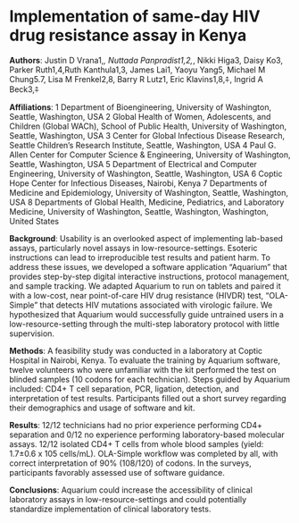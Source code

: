 # Implementation of same-day HIV drug resistance assay in Kenya

**Authors**: Justin D Vrana1,*, Nuttada Panpradist1,2,*, Nikki Higa3, Daisy Ko3, Parker Ruth1,4,Ruth Kanthula1,3, James Lai1, Yaoyu Yang5, Michael M Chung5.7, Lisa M Frenkel2,8, Barry R Lutz1, Eric Klavins1,8,⍏, Ingrid A Beck3,⍏

**Affiliations**:
1  Department of Bioengineering, University of Washington, Seattle, Washington, USA
2  Global Health of Women, Adolescents, and Children (Global WACh), School of Public Health, University of Washington, Seattle, Washington, USA
3  Center for Global Infectious Disease Research, Seattle Children’s Research Institute, Seattle, Washington, USA
4	Paul G. Allen Center for Computer Science & Engineering, University of Washington, Seattle, Washington, USA
5  Department of Electrical and Computer Engineering, University of Washington, Seattle, Washington, USA
6	Coptic Hope Center for Infectious Diseases, Nairobi, Kenya 
7  Departments of Medicine and Epidemiology, University of Washington, Seattle, Washington, USA
8	Departments of Global Health, Medicine, Pediatrics, and Laboratory Medicine, University of Washington, Seattle, Washington, Washington, United States

**Background**: Usability is an overlooked aspect of implementing lab-based assays, particularly novel assays in low-resource-settings. Esoteric instructions can lead to irreproducible test results and patient harm. To address these issues, we developed a software application “Aquarium” that provides step-by-step digital interactive instructions, protocol management, and sample tracking. We adapted Aquarium to run on tablets and paired it with a low-cost, near point-of-care HIV drug resistance (HIVDR) test, “OLA-Simple” that detects HIV mutations associated with virologic failure. We hypothesized that Aquarium would successfully guide untrained users in a low-resource-setting through the multi-step laboratory protocol with little supervision.
 
**Methods**: A feasibility study was conducted in a laboratory at Coptic Hospital in Nairobi, Kenya. To evaluate the training by Aquarium software, twelve volunteers who were unfamiliar with the kit performed the test on blinded samples (10 codons for each technician). Steps guided by Aquarium included: CD4+ T cell separation, PCR, ligation, detection, and interpretation of test results. Participants filled out a short survey regarding their demographics and usage of software and kit.
 
**Results**: 12/12 technicians had no prior experience performing CD4+ separation and 0/12 no experience performing laboratory-based molecular assays. 12/12 isolated CD4+ T cells from whole blood samples (yield: 1.7±0.6 x 105 cells/mL). OLA-Simple workflow was completed by all, with correct interpretation of 90% (108/120) of codons. In the surveys, participants favorably assessed use of software guidance.
 
**Conclusions**: Aquarium could increase the accessibility of clinical laboratory assays in low-resource-settings and could potentially standardize implementation of clinical laboratory tests.

